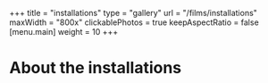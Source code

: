 +++
title = "installations"
type = "gallery"
url = "/films/installations"
maxWidth = "800x"
clickablePhotos = true
keepAspectRatio = false
[menu.main]
weight = 10
+++

# About the installations
